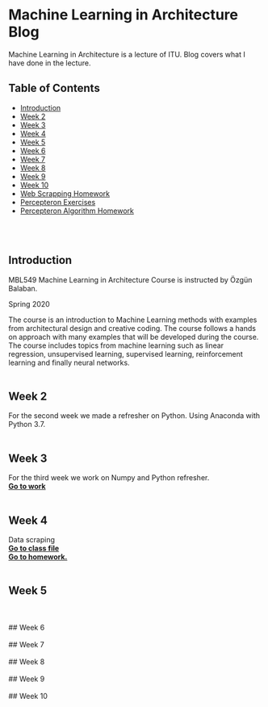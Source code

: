 # Machine Learning in Architecture Blog
 Machine Learning in Architecture is a lecture of ITU. 
 Blog covers what I have done in the lecture.

 
## Table of Contents

* [Introduction](#introduction)  
* [Week 2](#week-2) 
* [Week 3](#week-3) 
* [Week 4](#week-4) 
* [Week 5](#week-5) 
* [Week 6](#week-6) 
* [Week 7](#week-7) 
* [Week 8](#week-8) 
* [Week 9](#week-9) 
* [Week 10](#week-10) 
* [Web Scrapping Homework](#web-scrapping-homework)  
* [Percepteron Exercises](#percepteron-exercises)  
* [Percepteron Algorithm Homework](#percepteron-algortihm-homework)
<br/>
<br/> 

## Introduction  
MBL549 Machine Learning in Architecture Course is instructed by Özgün Balaban.

Spring 2020

The course is an introduction to Machine Learning methods with examples from architectural design and creative coding. The course follows a hands on approach with many examples that will be developed during the course. The course includes topics from machine learning such as linear regression, unsupervised learning, supervised learning, reinforcement learning and finally neural networks.
<br/>
<br/>  

## Week 2
For the second week we made a refresher on Python. Using Anaconda with Python 3.7.
<br/>
<br/>  

## Week 3
For the third week we work on Numpy and Python refresher.
<br/>
**[Go to work](https://github.com/izeltan/week3)** 
<br/>
<br/>  
## Week 4
Data scraping 
<br/>
**[Go to class file](https://github.com/ITU-MBL-ML/week4)**
<br/>
**[Go to homework.](https://github.com/izeltan/HW1forWEEK5)**
<br/>
<br/> 
## Week 5

  <br/>
<br/>
## Week 6

<br/>
<br/>
## Week 7

<br/>
<br/>
## Week 8

<br/>
<br/>
## Week 9

<br/>
<br/>
## Week 10

<br/>
<br/>


